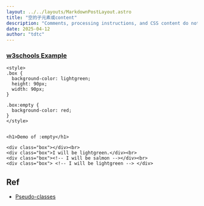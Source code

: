 ```yaml
---
layout: ../../layouts/MarkdownPostLayout.astro
title: "空的子元素或content"
description: "Comments, processing instructions, and CSS content do not affect whether an element is considered empty."
date: 2025-04-12
author: "tdtc"
---
```



### [w3schools Example](https://www.w3schools.com/cssref/tryit.php?filename=trycss_sel_empty)
```
<style>
.box {
  background-color: lightgreen;
  height: 90px;
  width: 90px;
}

.box:empty {
  background-color: red;
}
</style>


<h1>Demo of :empty</h1>

<div class="box"></div><br>
<div class="box">I will be lightgreen.</div><br>
<div class="box"><!-- I will be salmon --></div><br>
<div class="box"> <!-- I will be lightgreen --> </div>
```

## Ref
- [Pseudo-classes](https://developer.mozilla.org/en-US/docs/Web/CSS/Pseudo-classes)
